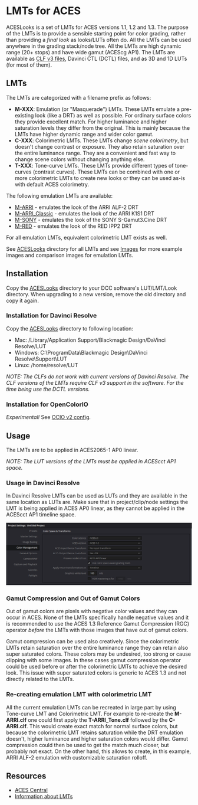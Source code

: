 # LMTs for ACES

ACESLooks is a set of LMTs for ACES versions 1.1, 1.2 and 1.3.  The purpose of the LMTs is to provide a sensible starting point for color grading, rather than providing a *final look* as looks/LUTs often do.
All the LMTs can be used anywhere in the grading stack/node tree.  All the LMTs are high dynamic range (20+ stops) and have wide gamut (ACEScg AP1).  The LMTs are available as
[CLF v3 files](https://acescentral.com/knowledge-base-2/common-lut-format-clf/), Davinci CTL (DCTL) files, and as 3D and 1D LUTs (for most of them).

## LMTs

The LMTs are categorized with a filename prefix as follows:

 - **M-XXX**: Emulation (or "Masquerade") LMTs.  These LMTs emulate a pre-existing look (like a DRT) as well as possible.  For ordinary surface colors they provide excellent match.
   For higher luminance and higher saturation levels they differ from the original.  This is mainly because the LMTs have higher dynamic range and wider color gamut.
 - **C-XXX**: Colorimetric LMTs.  These LMTs change *scene colorimetry*, but doesn't change contrast or exposure.  They also retain saturation over the entire luminance range.  They are a
   convenient and fast way to change scene colors without changing anything else.
 - **T-XXX**: Tone-curve LMTs.  These LMTs provide different types of tone-curves (contrast curves).  These LMTs can be combined with one or more colorimetric LMTs to create new looks or
   they can be used as-is with default ACES colorimetry.

The following emulation LMTs are available:

 - [M-ARRI](img/M-ARRI_1.jpg) - emulates the look of the ARRI ALF-2 DRT
 - [M-ARRI_Classic](img/M-ARRI_Classic_1.jpg) - emulates the look of the ARRI K1S1 DRT
 - [M-SONY](img/M-SONY_1.jpg) - emulates the look of the SONY S-Gamut3.Cine DRT
 - [M-RED](img/M-RED_1.jpg) - emulates the look of the RED IPP2 DRT

For all emulation LMTs, equivalent colorimetric LMT exists as well.

See [ACESLooks](ACESLooks/) directory for all LMTs and see [Images](img/) for more example images and comparison images for emulation LMTs.

## Installation

Copy the [ACESLooks](ACESLooks/) directory to your DCC software's LUT/LMT/Look directory.  When upgrading to a new version, remove the old directory and copy it again.

### Installation for Davinci Resolve

Copy the [ACESLooks](ACESLooks/) directory to following location:

 - Mac: /Library/Application Support/Blackmagic Design/DaVinci Resolve/LUT
 - Windows: C:\ProgramData\Blackmagic Design\DaVinci Resolve\Support\LUT
 - Linux: /home/resolve/LUT

*NOTE: The CLFs do not work with current versions of Davinci Resolve.  The CLF versions of the LMTs require CLF v3 support in the software.  For the
time being use the DCTL versions.*

### Installation for OpenColorIO

*Experimental!*  See [OCIO v2 config](OCIO/).

## Usage

The LMTs are to be applied in ACES2065-1 AP0 linear.

*NOTE: The LUT versions of the LMTs must be applied in ACEScct AP1 space.*

### Usage in Davinci Resolve

In Davinci Resolve LMTs can be used as LUTs and they are available in the same location as LUTs are.  Make sure that in project/clip/node settings the LMT is being applied in ACES AP0 linear,
as they cannot be applied in the ACEScct AP1 timeline space.

![Example Davinci Resolve project settings](/img/resolve_project.png)

### Gamut Compression and Out of Gamut Colors

Out of gamut colors are pixels with negative color values and they can occur in ACES.  None of the LMTs specifically handle negative values and it is recommended to use the ACES 1.3
Reference Gamut Compression (RGC) operator *before* the LMTs with those images that have out of gamut colors.

Gamut compression can be used also creatively.  Since the colorimetric LMTs retain saturation over the entire luminance range they can retain also super saturated colors.  These colors may
be undesired, too strong or cause clipping with some images.  In these cases gamut compression operator could be used before or after the colorimetric LMTs to achieve the desired look.  This
issue with super saturated colors is generic to ACES 1.3 and not directly related to the LMTs.

### Re-creating emulation LMT with colorimetric LMT

All the current emulation LMTs can be recreated in large part by using Tone-curve LMT and Colorimetric LMT.  For example to re-create the **M-ARRI.clf** one could first apply the
**T-ARRI_Tone.clf** followed by the **C-ARRI.clf**.  This would create exact match for normal surface colors, but because the colorimetric LMT retains saturation while the DRT emulation doesn't,
higher luminance and higher saturation colors would differ.  Gamut compression could then be used to get the match much closer, but probably not exact.  On the other hand, this allows to create,
in this example, ARRI ALF-2 emulation with customizable saturation rolloff.

## Resources

- [ACES Central](https://acescentral.com/)
- [Information about LMTs](https://acescentral.com/knowledge-base-2/lmts/)
